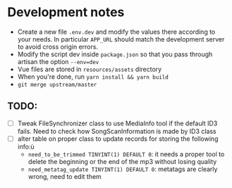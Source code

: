 # Development notes

* Create a new file `.env.dev` and modify the values there according to your needs.
In particular `APP_URL` should match the development server to avoid cross origin errors.
* Modify the script dev inside `package.json` so that you pass through artisan the option `--env=dev`
* Vue files are stored in `resources/assets` directory
* When you're done, run `yarn install && yarn build`
* `git merge upstream/master`

## TODO:

* [ ] Tweak FileSynchronizer class to use MediaInfo tool if the default ID3 fails. Need to
check how SongScanInformation is made by ID3 class
* [ ] alter table on proper class to update records for storing the following info:ù
  * `need_to_be_trimmed TINYINT(1) DEFAULT 0`: it needs a proper tool to delete the beginning or the end of the mp3 without losing quality
  * `need_metatag_update TINYINT(1) DEFAULT 0`: metatags are clearly wrong, need to edit them
